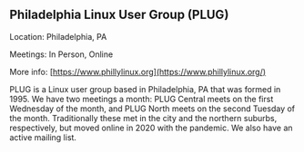 ## Philadelphia Linux User Group (PLUG)

Location: Philadelphia, PA

Meetings: In Person, Online

More info: [https://www.phillylinux.org](https://www.phillylinux.org/)

PLUG is a Linux user group based in Philadelphia, PA that was formed in 1995. We have two meetings a month: PLUG Central meets on the first Wednesday of the month, and PLUG North meets on the second Tuesday of the month. Traditionally these met in the city and the northern suburbs, respectively, but moved online in 2020 with the pandemic. We also have an active mailing list.
